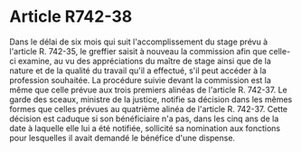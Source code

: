 # Article R742-38

Dans le délai de six mois qui suit l'accomplissement du stage prévu à l'article R. 742-35, le greffier saisit à nouveau la commission afin que celle-ci examine, au vu des appréciations du maître de stage ainsi que de la nature et de la qualité du travail qu'il a effectué, s'il peut accéder à la profession souhaitée. La procédure suivie devant la commission est la même que celle prévue aux trois premiers alinéas de l'article R. 742-37.   Le garde des sceaux, ministre de la justice, notifie sa décision dans les mêmes formes que celles prévues au quatrième alinéa de l'article R. 742-37. Cette décision est caduque si son bénéficiaire n'a pas, dans les cinq ans de la date à laquelle elle lui a été notifiée, sollicité sa nomination aux fonctions pour lesquelles il avait demandé le bénéfice d'une dispense.